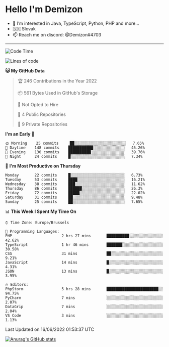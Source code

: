 # Hello I'm Demizon
- 👀 I’m interested in Java, TypeScript, Python, PHP and more...
- 🇸🇰 Slovak
- 📫 Reach me on discord: @Demizon#4703

---

<!--START_SECTION:waka-->
![Code Time](http://img.shields.io/badge/Code%20Time-0%20secs-blue)

![Lines of code](https://img.shields.io/badge/From%20Hello%20World%20I%27ve%20Written-44%20Thousand%20lines%20of%20code-blue)

**🐱 My GitHub Data** 

> 🏆 246 Contributions in the Year 2022
 > 
> 📦 561 Bytes Used in GitHub's Storage 
 > 
> 🚫 Not Opted to Hire
 > 
> 📜 4 Public Repositories 
 > 
> 🔑 9 Private Repositories  
 > 
**I'm an Early 🐤** 

```text
🌞 Morning    25 commits     ██░░░░░░░░░░░░░░░░░░░░░░░   7.65% 
🌆 Daytime    148 commits    ███████████░░░░░░░░░░░░░░   45.26% 
🌃 Evening    130 commits    ██████████░░░░░░░░░░░░░░░   39.76% 
🌙 Night      24 commits     █░░░░░░░░░░░░░░░░░░░░░░░░   7.34%

```
📅 **I'm Most Productive on Thursday** 

```text
Monday       22 commits     █░░░░░░░░░░░░░░░░░░░░░░░░   6.73% 
Tuesday      53 commits     ████░░░░░░░░░░░░░░░░░░░░░   16.21% 
Wednesday    38 commits     ███░░░░░░░░░░░░░░░░░░░░░░   11.62% 
Thursday     86 commits     ██████░░░░░░░░░░░░░░░░░░░   26.3% 
Friday       72 commits     █████░░░░░░░░░░░░░░░░░░░░   22.02% 
Saturday     31 commits     ██░░░░░░░░░░░░░░░░░░░░░░░   9.48% 
Sunday       25 commits     ██░░░░░░░░░░░░░░░░░░░░░░░   7.65%

```


📊 **This Week I Spent My Time On** 

```text
⌚︎ Time Zone: Europe/Brussels

💬 Programming Languages: 
PHP                      2 hrs 27 mins       ██████████░░░░░░░░░░░░░░░   42.62% 
TypeScript               1 hr 46 mins        ███████░░░░░░░░░░░░░░░░░░   30.58% 
CSS                      31 mins             ██░░░░░░░░░░░░░░░░░░░░░░░   9.21% 
JavaScript               14 mins             █░░░░░░░░░░░░░░░░░░░░░░░░   4.31% 
JSON                     13 mins             █░░░░░░░░░░░░░░░░░░░░░░░░   3.95%

🔥 Editors: 
PhpStorm                 5 hrs 28 mins       ███████████████████████░░   94.75% 
PyCharm                  7 mins              ░░░░░░░░░░░░░░░░░░░░░░░░░   2.07% 
DataGrip                 7 mins              ░░░░░░░░░░░░░░░░░░░░░░░░░   2.04% 
VS Code                  3 mins              ░░░░░░░░░░░░░░░░░░░░░░░░░   1.13%

```


 Last Updated on 16/06/2022 01:53:37 UTC
<!--END_SECTION:waka-->

[![Anurag's GitHub stats](https://github-readme-stats.vercel.app/api?username=Demizon3433&show_icons=true)](https://github.com/anuraghazra/github-readme-stats)
